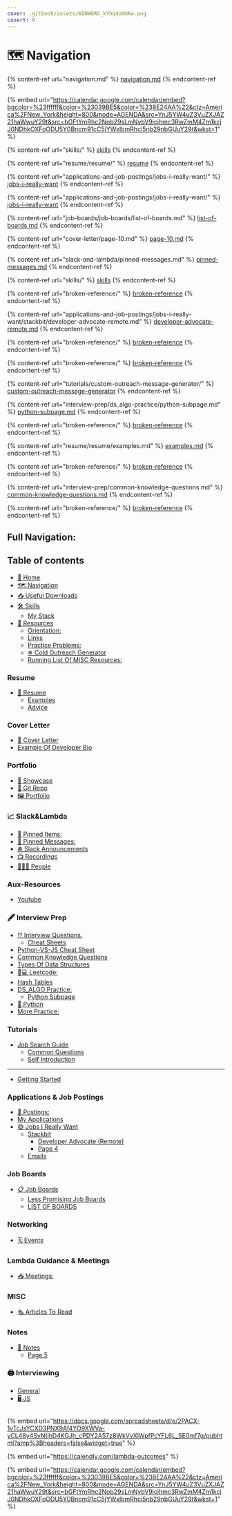 ```yaml
---
cover: .gitbook/assets/WINWORD_kYhq4UdmKw.png
coverY: 0
---
```


# 🗺 Navigation

{% content-ref url="navigation.md" %}
[navigation.md](navigation.md)
{% endcontent-ref %}


{% embed url="https://calendar.google.com/calendar/embed?bgcolor=%23ffffff&color=%23039BE5&color=%238E24AA%22&ctz=America%2FNew_York&height=800&mode=AGENDA&src=YnJ5YW4uZ3VuZXJAZ21haWwuY29t&src=bGFtYmRhc2Nob29sLmNvbV9icjhmc3RwZmM4Zm1kcjJ0NDhkOXFoODU5Y0Bncm91cC5jYWxlbmRhci5nb29nbGUuY29t&wkst=1" %}

{% content-ref url="skills/" %}
[skills](skills/)
{% endcontent-ref %}

{% content-ref url="resume/resume/" %}
[resume](resume/resume/)
{% endcontent-ref %}

{% content-ref url="applications-and-job-postings/jobs-i-really-want/" %}
[jobs-i-really-want](applications-and-job-postings/jobs-i-really-want/)
{% endcontent-ref %}

{% content-ref url="applications-and-job-postings/jobs-i-really-want/" %}
[jobs-i-really-want](applications-and-job-postings/jobs-i-really-want/)
{% endcontent-ref %}

{% content-ref url="job-boards/job-boards/list-of-boards.md" %}
[list-of-boards.md](job-boards/job-boards/list-of-boards.md)
{% endcontent-ref %}

{% content-ref url="cover-letter/page-10.md" %}
[page-10.md](cover-letter/page-10.md)
{% endcontent-ref %}

{% content-ref url="slack-and-lambda/pinned-messages.md" %}
[pinned-messages.md](slack-and-lambda/pinned-messages.md)
{% endcontent-ref %}

{% content-ref url="skills/" %}
[skills](skills/)
{% endcontent-ref %}

{% content-ref url="broken-reference/" %}
[broken-reference](broken-reference/)
{% endcontent-ref %}

{% content-ref url="applications-and-job-postings/jobs-i-really-want/stackbit/developer-advocate-remote.md" %}
[developer-advocate-remote.md](applications-and-job-postings/jobs-i-really-want/stackbit/developer-advocate-remote.md)
{% endcontent-ref %}

{% content-ref url="broken-reference/" %}
[broken-reference](broken-reference/)
{% endcontent-ref %}

{% content-ref url="broken-reference/" %}
[broken-reference](broken-reference/)
{% endcontent-ref %}

{% content-ref url="tutorials/custom-outreach-message-generator/" %}
[custom-outreach-message-generator](tutorials/custom-outreach-message-generator/)
{% endcontent-ref %}

{% content-ref url="interview-prep/ds_algo-practice/python-subpage.md" %}
[python-subpage.md](interview-prep/ds\_algo-practice/python-subpage.md)
{% endcontent-ref %}

{% content-ref url="broken-reference/" %}
[broken-reference](broken-reference/)
{% endcontent-ref %}

{% content-ref url="resume/resume/examples.md" %}
[examples.md](resume/resume/examples.md)
{% endcontent-ref %}

{% content-ref url="broken-reference/" %}
[broken-reference](broken-reference/)
{% endcontent-ref %}

{% content-ref url="interview-prep/common-knowledge-questions.md" %}
[common-knowledge-questions.md](interview-prep/common-knowledge-questions.md)
{% endcontent-ref %}

{% content-ref url="broken-reference/" %}
[broken-reference](broken-reference/)
{% endcontent-ref %}

## Full Navigation:

## Table of contents

* [🏡 Home](https://bryan-guner.gitbook.io/job-search/README)
* [🗺 Navigation](https://bryan-guner.gitbook.io/job-search/navigation)
* [📥 Useful Downloads](https://bryan-guner.gitbook.io/job-search/useful-downloads)
* [🛠 Skills](https://bryan-guner.gitbook.io/job-search/skills/README)
  * [My Stack](https://bryan-guner.gitbook.io/job-search/skills/my-stack)
* [🙏 Resources](https://bryan-guner.gitbook.io/job-search/resources/README)
  * [Orientation:](https://bryan-guner.gitbook.io/job-search/resources/orientation)
  * [Links](https://bryan-guner.gitbook.io/job-search/resources/links)
  * [Practice Problems:](https://bryan-guner.gitbook.io/job-search/resources/practice-problems)
  * [❄ Cold Outreach Generator](https://bryan-guner.gitbook.io/job-search/resources/cold-outreach-generator)
  * [Running List Of MISC Resources:](https://bryan-guner.gitbook.io/job-search/resources/running-list-of-misc-resources)

### Resume

* [📰 Resume](https://bryan-guner.gitbook.io/job-search/resume/resume/README)
  * [Examples](https://bryan-guner.gitbook.io/job-search/resume/resume/examples)
  * [Advice](https://bryan-guner.gitbook.io/job-search/resume/resume/advice)

### Cover Letter

* [📒 Cover Letter](https://bryan-guner.gitbook.io/job-search/cover-letter/page-10)
* [Example Of Developer Bio](https://bryan-guner.gitbook.io/job-search/cover-letter/example-of-developer-bio)

### Portfolio

* [💼 Showcase](https://bryan-guner.gitbook.io/job-search/portfolio/showcase)
* [💾 Git Repo](https://bryan-guner.gitbook.io/job-search/portfolio/git-repo)
* [🖼 Portfolio](https://bryan-guner.gitbook.io/job-search/portfolio/page-11)

### 📈 Slack\&Lambda

* [📍 Pinned Items:](https://bryan-guner.gitbook.io/job-search/slack-and-lambda/pinned-items)
* [📌 Pinned Messages:](https://bryan-guner.gitbook.io/job-search/slack-and-lambda/pinned-messages)
* [❇ Slack Announcements](https://bryan-guner.gitbook.io/job-search/slack-and-lambda/slack-announcements)
* [📺 Recordings](https://bryan-guner.gitbook.io/job-search/slack-and-lambda/recordings)
* [🧑🤝🧑 People](https://bryan-guner.gitbook.io/job-search/slack-and-lambda/people)

### Aux-Resources

* [Youtube](https://bryan-guner.gitbook.io/job-search/aux-resources/youtube)

### 🖋 Interview Prep

* [⁉ Interview Questions.](https://bryan-guner.gitbook.io/job-search/interview-prep/interview-questions./README)
  * [Cheat Sheets](https://bryan-guner.gitbook.io/job-search/interview-prep/interview-questions./cheat-sheets)
* [Python-VS-JS Cheat Sheet](https://bryan-guner.gitbook.io/job-search/interview-prep/python-vs-js-cheat-sheet)
* [Common Knowledge Questions](https://bryan-guner.gitbook.io/job-search/interview-prep/common-knowledge-questions)
* [Types Of Data Structures](https://bryan-guner.gitbook.io/job-search/interview-prep/types-of-data-structures)
* [👨💻 Leetcode:](https://bryan-guner.gitbook.io/job-search/ds\_algo\_prac/leetcode)
* [Hash Tables](https://bryan-guner.gitbook.io/job-search/interview-prep/hash-tables)
* [DS\_ALGO Practice:](https://bryan-guner.gitbook.io/job-search/interview-prep/ds\_algo-practice/README)
  * [Python Subpage](https://bryan-guner.gitbook.io/job-search/interview-prep/ds\_algo-practice/python-subpage)
* [🐍 Python](https://bryan-guner.gitbook.io/job-search/interview-prep/python)
* [More Practice:](https://bryan-guner.gitbook.io/job-search/interview-prep/more-practice)

### Tutorials

* [Job Search Guide](https://bryan-guner.gitbook.io/job-search/tutorials/untitled/README)
  * [Common Questions](https://bryan-guner.gitbook.io/job-search/tutorials/untitled/page-2)
  * [Self Introduction](https://bryan-guner.gitbook.io/job-search/tutorials/untitled/page-2-1)

***

* [Getting Started](https://bryan-guner.gitbook.io/job-search/page-3)

### Applications & Job Postings

* [👔 Postings:](https://bryan-guner.gitbook.io/job-search/applications-and-job-postings/postings)
* [My Applications](https://bryan-guner.gitbook.io/job-search/applications-and-job-postings/my-applications)
* [😅 Jobs I Really Want](https://bryan-guner.gitbook.io/job-search/applications-and-job-postings/jobs-i-really-want/README)
  * [Stackbit](https://bryan-guner.gitbook.io/job-search/applications-and-job-postings/jobs-i-really-want/stackbit/README)
    * [Developer Advocate (Remote)](https://bryan-guner.gitbook.io/job-search/applications-and-job-postings/jobs-i-really-want/stackbit/developer-advocate-remote)
    * [Page 4](https://bryan-guner.gitbook.io/job-search/applications-and-job-postings/jobs-i-really-want/stackbit/page-4)
  * [Emails](https://bryan-guner.gitbook.io/job-search/applications-and-job-postings/jobs-i-really-want/emails)

### Job Boards

* [📋 Job Boards](https://bryan-guner.gitbook.io/job-search/job-boards/job-boards/README)
  * [Less Promising Job Boards](https://bryan-guner.gitbook.io/job-search/job-boards/job-boards/less-promising-job-boards)
  * [LIST OF BOARDS](https://bryan-guner.gitbook.io/job-search/job-boards/job-boards/list-of-boards)

### Networking

* [🗓 Events](https://bryan-guner.gitbook.io/job-search/networking/events)

### Lambda Guidance & Meetings

* [📥 Meetings:](https://bryan-guner.gitbook.io/job-search/lambda-guidance-and-meetings/meetings)

### MISC

* [🗞 Articles To Read](https://bryan-guner.gitbook.io/job-search/misc/articles-to-read)

### Notes

* [📓 Notes](https://bryan-guner.gitbook.io/job-search/notes/notes/README)
  * [Page 5](https://bryan-guner.gitbook.io/job-search/notes/notes/page-5)

### 🖨 Interviewing

* [General](https://bryan-guner.gitbook.io/job-search/interviewing/general)
* [🖥 JS](https://bryan-guner.gitbook.io/job-search/interviewing/js)

##

{% embed url="https://docs.google.com/spreadsheets/d/e/2PACX-1vTcJsYCXD3PNX9Af4YO9XWVa-yCL48y4SvNtihD4KGJh_cPDY2A57z8WkVvXlWpfPcYFL6L_SE0mf7g/pubhtml?amp%3Bheaders=false&widget=true" %}

{% embed url="https://calendly.com/lambda-outcomes" %}

{% embed url="https://calendar.google.com/calendar/embed?bgcolor=%23ffffff&color=%23039BE5&color=%238E24AA%22&ctz=America%2FNew_York&height=800&mode=AGENDA&src=YnJ5YW4uZ3VuZXJAZ21haWwuY29t&src=bGFtYmRhc2Nob29sLmNvbV9icjhmc3RwZmM4Zm1kcjJ0NDhkOXFoODU5Y0Bncm91cC5jYWxlbmRhci5nb29nbGUuY29t&wkst=1" %}

